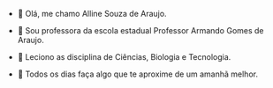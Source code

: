 - 👋 Olá, me chamo Alline Souza de Araujo.
- 👀 Sou professora da escola estadual Professor Armando Gomes de Araujo.
- 🌱 Leciono as disciplina de Ciências, Biologia e Tecnologia. 

- 🌱 Todos os dias faça algo que te aproxime de um amanhã melhor.

<!---
enill4/enill4 is a ✨ special ✨ repository because its `README.md` (this file) appears on your GitHub profile.
You can click the Preview link to take a look at your changes.
--->

